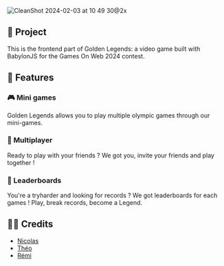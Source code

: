 ![CleanShot 2024-02-03 at 10 49 30@2x](https://github.com/Golden-Legends/golden-legends-back/assets/50367862/c8367dbe-8e97-4e44-9c80-23615743695a)

## 🚀 Project
This is the frontend part of Golden Legends: a video game built with BabylonJS for the Games On Web 2024 contest.

## 🧬 Features

### 🎮 Mini games
Golden Legends allows you to play multiple olympic games through our mini-games. 

### 👥 Multiplayer
Ready to play with your friends ? We got you, invite your friends and play together !

### 🥇 Leaderboards
You're a tryharder and looking for records ? We got leaderboards for each games ! Play, break records, become a Legend.

## 🧑‍💻 Credits
- [Nicolas](https://github.com/nicolasjp)
- [Théo](https://github.com/Shannorr)
- [Rémi](https://github.com/RemiSaurel)
